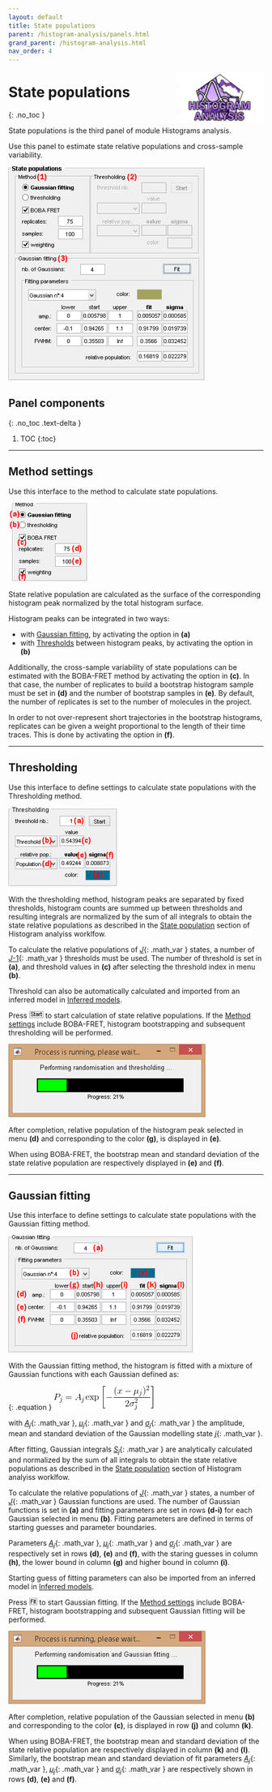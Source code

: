 ```yaml
---
layout: default
title: State populations
parent: /histogram-analysis/panels.html
grand_parent: /histogram-analysis.html
nav_order: 4
---
```


<img src="../../assets/images/logos/logo-histogram-analysis_400px.png" width="170" style="float:right; margin-left: 15px;"/>

# State populations
{: .no_toc }

State populations is the third panel of module Histograms analysis.

Use this panel to estimate state relative populations and cross-sample variability.

<a class="plain" href="../../assets/images/gui/HA-panel-state-populations.png"><img src="../../assets/images/gui/HA-panel-state-populations.png" style="max-width: 388px;"/></a>

## Panel components
{: .no_toc .text-delta }

1. TOC
{:toc}


---

## Method settings

Use this interface to the method to calculate state populations.

<img src="../../assets/images/gui/HA-panel-state-populations-method.png" style="max-width: 156px;"/>

State relative population are calculated as the surface of the corresponding histogram peak normalized by the total histogram surface.

Histogram peaks can be integrated in two ways:
* with [Gaussian fitting](#gaussian-fitting), by activating the option in **(a)**
* with [Thresholds](#thresholding) between histogram peaks, by activating the option in **(b)**

Additionally, the cross-sample variability of state populations can be estimated with the BOBA-FRET method by activating the option in **(c)**.
In that case, the number of replicates to build a bootstrap histogram sample must be set in **(d)** and the number of bootstrap samples in **(e)**.
By default, the number of replicates is set to the number of molecules in the project.

In order to not over-represent short trajectories in the bootstrap histograms, replicates can be given a weight proportional to the length of their time traces.
This is done by activating the option in **(f)**.


---

## Thresholding

Use this interface to define settings to calculate state populations with the Thresholding method.

<img src="../../assets/images/gui/HA-panel-state-populations-thresholding.png" style="max-width: 215px;"/>

With the thresholding method, histogram peaks are separated by fixed thresholds, histogram counts are summed up between thresholds and resulting integrals are normalized by the sum of all integrals to obtain the state relative populations as described in the
[State population](../workflow.html#estimate-state-populations-and-associated-cross-sample-variability) section of Histogram analyiss worklfow.

To calculate the relative populations of 
[*J*](){: .math_var } states, a number of 
[*J*-1](){: .math_var } thresholds must be used.
The number of threshold is set in **(a)**, and threshold values in **(c)** after selecting the threshold index in menu **(b)**.

Threshold can also be automatically calculated and imported from an inferred model in 
[Inferred models](panel-state-configuration.html#inferred-models).

Press
![Start](../../assets/images/gui/HA-but-start.png "Start") to start calculation of state relative populations.
If the 
[Method settings](#method-settings) include BOBA-FRET, histogram bootstrapping and subsequent thresholding will be performed.

<img src="../../assets/images/gui/HA-panel-state-populations-threshold-loadingbar.png" style="max-width:389px;">

After completion, relative population of the histogram peak selected in menu **(d)** and corresponding to the color **(g)**, is displayed in **(e)**.

When using BOBA-FRET, the bootstrap mean and standard deviation of the state relative population are respectively displayed in **(e)** and **(f)**.


---

## Gaussian fitting

Use this interface to define settings to calculate state populations with the Gaussian fitting method.

<img src="../../assets/images/gui/HA-panel-state-populations-gaussian-fitting.png" style="max-width: 365px;"/>

With the Gaussian fitting method, the histogram is fitted with a mixture of Gaussian functions with each Gaussian defined as:

{: .equation }
<img src="../../assets/images/equations/HA-eq-gaussian.gif" alt="P_{j} = A_{j}\textup{exp}\left [-\frac{(x-\mu_{j})^{2}}{2\sigma_{j}^{2}} \right ]">

with 
[*A*<sub>*j*</sub>](){: .math_var },
[*&#956;*<sub>*j*</sub>](){: .math_var } and 
[*&#963;*<sub>*j*</sub>](){: .math_var } the amplitude, mean and standard deviation of the Gaussian modelling state 
[*j*](){: .math_var }.

After fitting, Gaussian integrals 
[*S*<sub>*j*</sub>](){: .math_var } are analytically calculated and normalized by the sum of all integrals to obtain the state relative populations as described in the
[State population](../workflow.html#estimate-state-populations-and-associated-cross-sample-variability) section of Histogram analyiss worklfow.

To calculate the relative populations of 
[*J*](){: .math_var } states, a number of 
[*J*](){: .math_var } Gaussian functions are used.
The number of Gaussian functions is set in **(a)** and fitting parameters are set in rows **(d-i)** for each Gaussian selected in menu **(b)**.
Fitting parameters are defined in terms of starting guesses and parameter boundaries.

Parameters 
[*A*<sub>*j*</sub>](){: .math_var },
[*&#956;*<sub>*j*</sub>](){: .math_var } and 
[*&#963;*<sub>*j*</sub>](){: .math_var } are respectively set in rows **(d)**, **(e)** and **(f)**, with the staring guesses in column **(h)**, the lower bound in column **(g)** and higher bound in column **(i)**.

Starting guess of fitting parameters can also be imported from an inferred model in
[Inferred models](panel-state-configuration.html#inferred-models).

Press
![Fit](../../assets/images/gui/HA-but-fit.png "Fit") to start Gaussian fitting.
If the 
[Method settings](#method-settings) include BOBA-FRET, histogram bootstrapping and subsequent Gaussian fitting will be performed.

<img src="../../assets/images/gui/HA-panel-state-populations-gaussian-fitting-loadingbar.png" style="max-width:389px;">

After completion, relative population of the Gaussian selected in menu **(b)** and corresponding to the color **(c)**, is displayed in row **(j)** and column **(k)**.

When using BOBA-FRET, the bootstrap mean and standard deviation of the state relative population are respectively displayed in column **(k)** and **(l)**.
Similarly, the bootstrap mean and standard deviation of fit parameters 
[*A*<sub>*j*</sub>](){: .math_var },
[*&#956;*<sub>*j*</sub>](){: .math_var } and 
[*&#963;*<sub>*j*</sub>](){: .math_var } are respectively shown in rows **(d)**, **(e)** and **(f)**.


